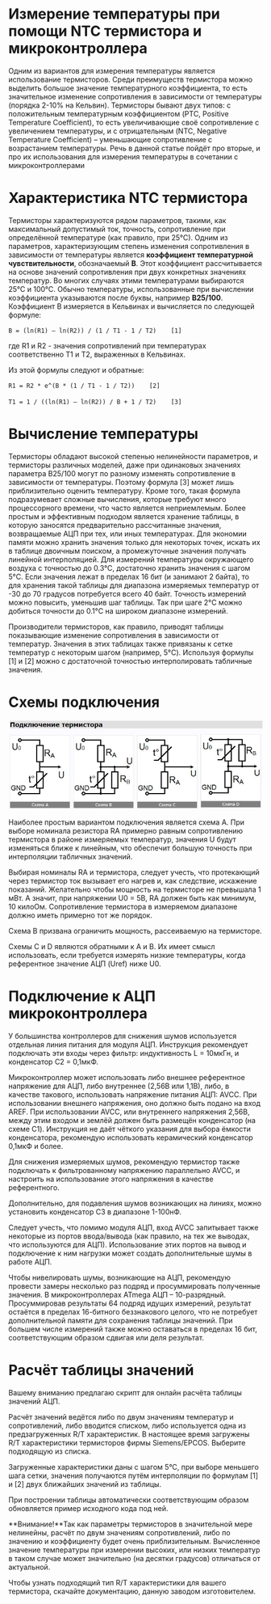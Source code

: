 # Измерение температуры при помощи NTC термистора и микроконтроллера

Одним из вариантов для измерения температуры является использование термисторов. Среди преимуществ термистора можно выделить большое значение температурного коэффициента, то есть значительное изменение сопротивления в зависимости от температуры (порядка 2-10% на Кельвин). Термисторы бывают двух типов: с положительным температурным коэффициентом (PTC, Positive Temperature Coefficient), то есть увеличивающие своё сопротивление с увеличением температуры, и с отрицательным (NTC, Negative Temperature Coefficient) – уменьшающие сопротивление с возрастанием температуры. Речь в данной статье пойдёт про вторые, и про их использования для измерения температуры в сочетании с микроконтроллерами

# Характеристика NTC термистора

Термисторы характеризуются рядом параметров, такими, как максимальный допустимый ток, точность, сопротивление при определённой температуре (как правило, при 25°С). Одним из параметров, характеризующим степень изменения сопротивления в зависимости от температуры является **коэффициент температурной чувствительности**, обозначаемый **B**. Этот коэффициент рассчитывается на основе значений сопротивления при двух конкретных значениях температур. Во многих случаях этими температурами выбираются 25°С и 100°С. Обычно температуры, использованные при вычислении коэффициента указываются после буквы, например **B25/100**. Коэффициент B измеряется в Кельвинах и вычисляется по следующей формуле:

    B = (ln(R1) – ln(R2)) / (1 / T1 - 1 / T2)    [1]

где R1 и R2 - значения сопротивлений при температурах соответственно T1 и T2, выраженных в Кельвинах.

Из этой формулы следуют и обратные:

    R1 = R2 * e^(B * (1 / T1 - 1 / T2))    [2]

    T1 = 1 / ((ln(R1) – ln(R2)) / B + 1 / T2)    [3]

# Вычисление температуры

Термисторы обладают высокой степенью нелинейности параметров, и термисторы различных моделей, даже при одинаковых значениях параметра B25/100 могут по разному изменять сопротивление в зависимости от температуры. Поэтому формула [3] может лишь приблизительно оценить температуру. Кроме того, такая формула подразумевает сложные вычисления, которые требуют много процессорного времени, что часто является неприемлемым. Более простым и эффективным подходом является хранение таблицы, в которую заносятся предварительно рассчитанные значения, возвращаемые АЦП при тех, или иных температурах. Для экономии памяти можно хранить значения только для некоторых точек, искать их в таблице двоичным поиском, а промежуточные значения получать линейной интерполяцией. Для измерений температуры окружающего воздуха с точностью до 0.3°C, достаточно хранить значения с шагом 5°C. Если значения лежат в пределах 16 бит (и занимают 2 байта), то для хранения такой таблицы для диапазона измеряемых температур от -30 до 70 градусов потребуется всего 40 байт. Точность измерений можно повысить, уменьшив шаг таблицы. Так при шаге 2°C можно добиться точности до 0.1°C на широком диапазоне измерений.


Производители термисторов, как правило, приводят таблицы показывающие изменение сопротивления в зависимости от температур. Значения в этих таблицах также привязаны к сетке температур с некоторым шагом (например, 5°C). Используя формулы [1] и [2] можно с достаточной точностью интерполировать табличные значения.

# Схемы подключения

<p align="center"><img src="sch.jpg"></p>

Наиболее простым вариантом подключения является схема A. При выборе номинала резистора RA примерно равным сопротивлению термистора в районе измеряемых температур, значения U будут изменяться ближе к линейным, что обеспечит большую точность при интерполяции табличных значений.

Выбирая номиналы RA и термистора, следует учесть, что протекающий через термистор ток вызывает его нагрев и, как следствие, искажение показаний. Желательно чтобы мощность на термисторе не превышала 1 мВт. А значит, при напряжении U0 = 5В, RA должен быть как минимум, 10 килоОм. Сопротивление термистора в измеряемом диапазоне должно иметь примерно тот же порядок.

Схема B призвана ограничить мощность, рассеиваемую на термисторе.

Схемы C и D являются обратными к A и B. Их имеет смысл использовать, если требуется измерять низкие температуры, когда референтное значение АЦП (Uref) ниже U0.

# Подключение к АЦП микроконтроллера

У большинства контроллеров для снижения шумов используется отдельная линия питания для модуля АЦП. Инструкция рекомендует подключать эти входы через фильтр: индуктивность L = 10мкГн, и конденсатор C2 = 0,1мкФ.

Микроконтроллер может использовать либо внешнее референтное напряжение для АЦП, либо внутреннее (2,56В или 1,1В), либо, в качестве такового, использовать напряжение питания АЦП: AVCC. При использовании внешнего напряжения, оно должно быть подано на вход AREF. При использовании AVCC, или внутреннего напряжения 2,56В, между этим входом и землёй должен быть размещён конденсатор (на схеме C1). Инструкция не даёт чёткого указания для выбора ёмкости конденсатора, рекомендую использовать керамический конденсатор 0,1мкФ и более.

Для снижения измеряемых шумов, рекомендую термистор также подключать к фильтрованному напряжению параллельно AVCC, и настроить на использование этого напряжения в качестве референтного.

Дополнительно, для подавления шумов возникающих на линиях, можно установить конденсатор C3 в диапазоне 1-100нФ.

Следует учесть, что помимо модуля АЦП, вход AVCC запитывает также некоторые из портов ввода/вывода (как правило, на тех же выводах, что используются для АЦП). Использование этих портов на вывод и подключение к ним нагрузки может создать дополнительные шумы в работе АЦП.

Чтобы нивелировать шумы, возникающие на АЦП, рекомендую провести замеры несколько раз подряд и просуммировать полученные значения. В микроконтроллерах ATmega АЦП – 10-разрядный. Просуммировав результаты 64 подряд идущих измерений, результат остаётся в пределах 16-битного беззнакового целого, что не потребует дополнительной памяти для сохранения таблицы значений. При большем числе измерений также можно оставаться в пределах 16 бит, соответствующим образом сдвигая или деля результат.

# Расчёт таблицы значений

Вашему вниманию предлагаю скрипт для онлайн расчёта таблицы значений АЦП.

Расчёт значений ведётся либо по двум значениям температур и сопротивлений, либо вводится списком, либо используется одна из предзагруженных R/T характеристик. В настоящее время загружены R/T характеристики термисторов фирмы Siemens/EPCOS. Выберите подходящую из списка.

Загруженные характеристики даны с шагом 5°С, при выборе меньшего шага сетки, значения получаются путём интерполяции по формулам [1] и [2] двух ближайших значений из таблицы.

При построении таблицы автоматически соответствующим образом обновляется пример исходного кода под ней.

**Внимание!**Так как параметры термисторов в значительной мере нелинейны, расчёт по двум значениям сопротивлений, либо по значению и коэффициенту будет очень приблизительным. Вычисленное значение температуры при измерении высоких, или низких температур в таком случае может значительно (на десятки градусов) отличаться от актуальной.

Чтобы узнать подходящий тип R/T характеристики для вашего термистора, скачайте документацию, данную заводом изготовителем.